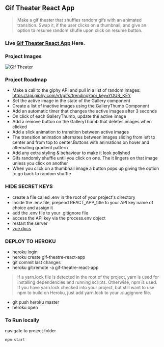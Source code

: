 ## Gif Theater React App

> Make a gif theater that shuffles random gifs with an animated transition. Swap it, if the user clicks on a thumbnail, and give an option to resume random shufle upon click on resume button.

### Live [Gif Theater React App](https://gif-theatre-react-app.herokuapp.com/) Here.

### Project Images

![Gif Theater](https://drive.google.com/uc?export=view&id=1eloe6zVX_Ff8BN8i5moGLOZ7I5GNrMxO)

### Project Roadmap

- Make a call to the giphy API and pull in a list of random images: https://api.giphy.com/v1/gifs/trending?api_key=YOUR_KEY
- Set the active image in the state of the Gallery component
- Create a list of inactive images using the GalleryThumb Component
- Add an automatic timer that changes the active images after 3 seconds
- On click of each GalleryThumb, update the active image
- Add a remove button on the GalleryThumb that deletes images when clicked
- Add a slick animation to transition between active images
- The transition animation alternates between images sliding from left to center and from top to center.Buttons with animations on hover and alternating gradient pattern
- Add any extra styling & behaviour to make it look polished
- Gifs randomly shuffle until you click on one. The it lingers on that image unless you click on another
- When you click on a thumbnail image a button pops up giving the option to go back to random shuffle

### HIDE SECRET KEYS

- create a file called .env in the root of your project's directory
- inside the .env file, prepend REACT_APP_title to your API key name of choice and assign it
- add the .env file to your .gitignore file
- access the API key via the process.env object
- restart the server
- [vue docs](https://cli.vuejs.org/guide/mode-and-env.html#using-env-variables-in-client-side-code)

### DEPLOY TO HEROKU

- heroku login 
- heroku create gif-theatre-react-app
- git commit last changes
- heroku git:remote -a gif-theatre-react-app

> If a yarn.lock file is detected in the root of the project, yarn is used for installing dependencies and running scripts. Otherwise, npm is used. If you have yarn.lock checked into your project, but still want to use npm to build on Heroku, just add yarn.lock to your .slugignore file.

- git push heroku master 
- heroku open  

### To Run locally

navigate to project folder
```
npm start
```